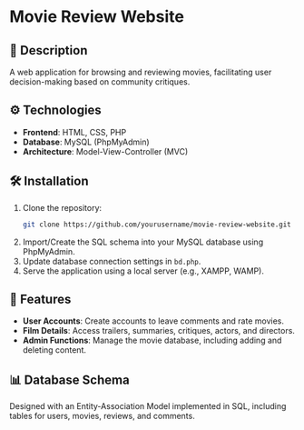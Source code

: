 # Movie Review Website

## 📖 Description
A web application for browsing and reviewing movies, facilitating user decision-making based on community critiques.

## ⚙️ Technologies
- **Frontend**: HTML, CSS, PHP
- **Database**: MySQL (PhpMyAdmin)
- **Architecture**: Model-View-Controller (MVC)

## 🛠️ Installation
1. Clone the repository:
   ```bash
   git clone https://github.com/yourusername/movie-review-website.git
2. Import/Create the SQL schema into your MySQL database using PhpMyAdmin.
2. Update database connection settings in `bd.php`.
3. Serve the application using a local server (e.g., XAMPP, WAMP).

## 🚀 Features
- **User Accounts**: Create accounts to leave comments and rate movies.
- **Film Details**: Access trailers, summaries, critiques, actors, and directors.
- **Admin Functions**: Manage the movie database, including adding and deleting content.

## 📊 Database Schema
Designed with an Entity-Association Model implemented in SQL, including tables for users, movies, reviews, and comments.

